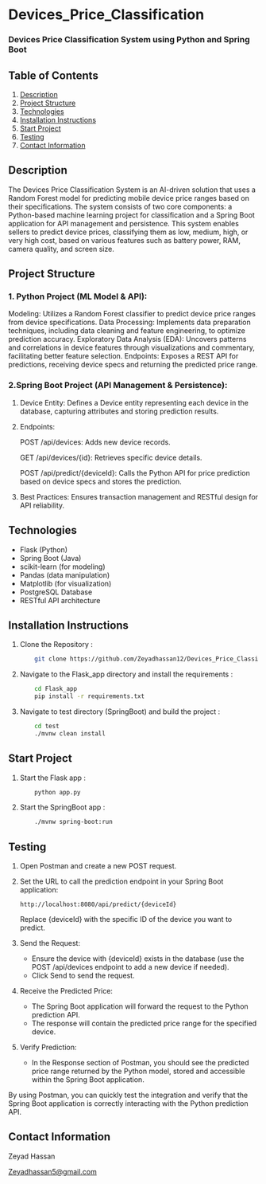 # Devices_Price_Classification
### Devices Price Classification System using Python and Spring Boot

## Table of Contents
1. [Description](#description)
2. [Project Structure](#project-structure)
3. [Technologies](#technologies)
4. [Installation Instructions](#installation-instructions)
5. [Start Project](#start-project)
6. [Testing](#testing)
7. [Contact Information](#contact-information)


## Description

The Devices Price Classification System is an AI-driven solution that uses a Random Forest model for predicting mobile device price ranges based on their specifications. The system consists of two core components: a Python-based machine learning project for classification and a Spring Boot application for API management and persistence. This system enables sellers to predict device prices, classifying them as low, medium, high, or very high cost, based on various features such as battery power, RAM, camera quality, and screen size.

## Project Structure

### 1. Python Project (ML Model & API):

Modeling: Utilizes a Random Forest classifier to predict device price ranges from device specifications.
Data Processing: Implements data preparation techniques, including data cleaning and feature engineering, to optimize prediction accuracy.
Exploratory Data Analysis (EDA): Uncovers patterns and correlations in device features through visualizations and commentary, facilitating better feature selection.
Endpoints: Exposes a REST API for predictions, receiving device specs and returning the predicted price range.

### 2.Spring Boot Project (API Management & Persistence):

1. Device Entity: Defines a Device entity representing each device in the database, capturing attributes and storing prediction results.

2. Endpoints:

    POST /api/devices: Adds new device records.
    
    GET /api/devices/{id}: Retrieves specific device details.
    
    POST /api/predict/{deviceId}: Calls the Python API for price prediction based on device specs and stores the prediction.
3. Best Practices: Ensures transaction management and RESTful design for API reliability.



## Technologies 

- Flask (Python)
- Spring Boot (Java)
- scikit-learn (for modeling)
- Pandas (data manipulation)
- Matplotlib (for visualization)
- PostgreSQL Database
- RESTful API architecture


## Installation Instructions

1. Clone the Repository :

    ```Bash
        git clone https://github.com/Zeyadhassan12/Devices_Price_Classification.git
2. Navigate to the Flask_app directory and install the requirements :

    ```bash
        cd Flask_app
        pip install -r requirements.txt
3. Navigate to test directory (SpringBoot) and build the project :
    ```bash
        cd test
        ./mvnw clean install
## Start Project

1. Start the Flask app : 

    ```bash
        python app.py
2. Start the SpringBoot app :
    ```bash
        ./mvnw spring-boot:run

## Testing 

1. Open Postman and create a new POST request.
2. Set the URL to call the prediction endpoint in your Spring Boot application:
    ```plaintext
    http://localhost:8080/api/predict/{deviceId}
    ```
    Replace {deviceId} with the specific ID of the device you want to predict.
3. Send the Request:
    - Ensure the device with {deviceId} exists in the database (use the POST /api/devices endpoint to add a new device if needed).
    - Click Send to send the request.
4. Receive the Predicted Price:
    - The Spring Boot application will forward the request to the Python prediction API.
    - The response will contain the predicted price range  for the specified device.
5. Verify Prediction:

    - In the Response section of Postman, you should see the predicted price range returned by the Python model, stored and accessible within the Spring Boot application.



By using Postman, you can quickly test the integration and verify that the Spring Boot application is correctly interacting with the Python prediction API.








## Contact Information

Zeyad Hassan 

Zeyadhassan5@gmail.com
